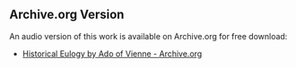 ## Archive.org Version

An audio version of this work is available on Archive.org for free download:

* [Historical Eulogy by Ado of Vienne - Archive.org](https://archive.org/details/historical-eulogy)